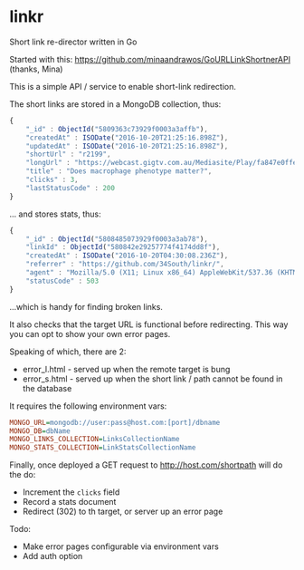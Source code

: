 # linkr
Short link re-director written in Go

Started with this: https://github.com/minaandrawos/GoURLLinkShortnerAPI (thanks, Mina)

This is a simple API / service to enable short-link redirection. 

The short links are stored in a MongoDB collection, thus:

```javascript
{
	"_id" : ObjectId("5809363c73929f0003a3affb"),
	"createdAt" : ISODate("2016-10-20T21:25:16.898Z"),
	"updatedAt" : ISODate("2016-10-20T21:25:16.898Z"),
	"shortUrl" : "r2199",
	"longUrl" : "https://webcast.gigtv.com.au/Mediasite/Play/fa847e0ffef84d46a935bfad0bc5bd441d",
	"title" : "Does macrophage phenotype matter?",
	"clicks" : 3,
	"lastStatusCode" : 200
}
```

... and stores stats, thus:

```javascript
{
	"_id" : ObjectId("5808485073929f0003a3ab78"),
	"linkId" : ObjectId("580842e29257774f4174dd8f"),
	"createdAt" : ISODate("2016-10-20T04:30:08.236Z"),
	"referrer" : "https://github.com/34South/linkr/",
	"agent" : "Mozilla/5.0 (X11; Linux x86_64) AppleWebKit/537.36 (KHTML, like Gecko) Chrome/53.0.2785.116 Safari/537.36",
	"statusCode" : 503
}
```

...which is handy for finding broken links.

It also checks that the target URL is functional before redirecting. This way you can opt to show your own error pages. 

Speaking of which, there are 2:

* error_l.html - served up when the remote target is bung
* error_s.html - served up when the short link / path cannot be found in the database

It requires the following environment vars:

```ini
MONGO_URL=mongodb://user:pass@host.com:[port]/dbname
MONGO_DB=dbName
MONGO_LINKS_COLLECTION=LinksCollectionName
MONGO_STATS_COLLECTION=LinkStatsCollectionName
```

Finally, once deployed a GET request to http://host.com/shortpath will do the do:

* Increment the `clicks` field
* Record a stats document
* Redirect (302) to th target, or server up an error page

Todo:
* Make error pages configurable via environment vars
* Add auth option











